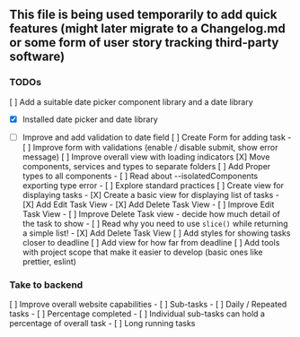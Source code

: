 ## This file is being used temporarily to add quick features (might later migrate to a Changelog.md or some form of user story tracking third-party software)

### TODOs
[ ] Add a suitable date picker component library and a date library
   - [x] Installed date picker and date library
   - [ ] Improve and add validation to date field 
[ ] Create Form for adding task
    - [ ] Improve form with validations (enable / disable submit, show error message)
[ ] Improve overall view with loading indicators
[X] Move components, services and types to separate folders
[ ] Add Proper types to all components
    - [ ] Read about --isolatedComponents exporting type error
    - [ ] Explore standard practices
[ ] Create view for displaying tasks
    - [X] Create a basic view for displaying list of tasks
    - [X] Add Edit Task View
    - [X] Add Delete Task View
    - [ ] Improve Edit Task View
    - [ ] Improve Delete Task view - decide how much detail of the task to show
    - [ ] Read why you need to use `slice()` while returning a simple list!
    - [X] Add Delete Task View
[ ] Add styles for showing tasks closer to deadline
[ ] Add view for how far from deadline
[ ] Add tools with project scope that make it easier to develop (basic ones like prettier, eslint)


### Take to backend
[ ] Improve overall website capabilities
    - [ ] Sub-tasks
    - [ ] Daily / Repeated tasks
    - [ ] Percentage completed
        - [ ] Individual sub-tasks can hold a percentage of overall task
    - [ ] Long running tasks 
